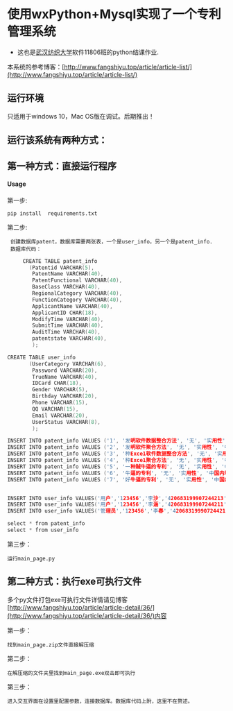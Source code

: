 # 使用wxPython+Mysql实现了一个专利管理系统
+ 这也是[武汉纺织大学](https://www.wtu.edu.cn/)软件11806班的python结课作业.

本系统的参考博客：[http://www.fangshiyu.top/article/article-list/](http://www.fangshiyu.top/article/article-list/)
## 运行环境
只适用于windows 10，Mac OS版在调试。后期推出！

## 运行该系统有两种方式：
## 第一种方式：直接运行程序
#### Usage
第一步:

    pip install  requirements.txt

第二步:

     创建数据库patent，数据库需要两张表，一个是user_info，另一个是patent_info.
     数据库代码：
```C
     CREATE TABLE patent_info
       (Patentid VARCHAR(5),
        PatentName VARCHAR(40),
        PatentFunctional VARCHAR(40),
		BaseClass VARCHAR(40),
		RegionalCategory VARCHAR(40),
		FunctionCategory VARCHAR(40),
		ApplicantName VARCHAR(40),
		ApplicantID CHAR(18),
		ModifyTime VARCHAR(40),
		SubmitTime VARCHAR(40),
		AuditTime VARCHAR(40),
		patentstate VARCHAR(40),
		); 

CREATE TABLE user_info
       (UserCategory VARCHAR(6), 
	    Password VARCHAR(20),
		TrueName VARCHAR(40),
		IDCard CHAR(18),
		Gender VARCHAR(5),
        Birthday VARCHAR(20),
		Phone VARCHAR(15),
		QQ VARCHAR(15),
		Email VARCHAR(20),
		UserStatus VARCHAR(8),
		); 

INSERT INTO patent_info VALUES ('1', '发明软件数据整合方法', '无', '实用性', '中国内地', '发明专利', '李春', '420683199907244218', '2018-06-30', '2018-06-30', '2018-06-30', '审核通过');
INSERT INTO patent_info VALUES ('2', '发明软件聚合方法', '无', '实用性', '中国内地', '发明专利', '李沙', '420683199907244213', '2018-06-30', '2018-06-30', '2018-06-30', '审核通过');
INSERT INTO patent_info VALUES ('3', '种Exce1软件数据整合方法', '无', '实用性', '中国内地', '发明专利', '李沙', '420683199907244213', '2018-06-30', '2018-06-30', '2018-06-30', '审核未通过');
INSERT INTO patent_info VALUES ('4', '种Exce1聚合方法', '无', '实用性', '中国内地', '发明专利', '李沙', '420683199907244213', '2018-06-30', '2018-06-30', '2018-06-30', '待审核');
INSERT INTO patent_info VALUES ('5', '一种贼牛逼的专利', '无', '实用性', '中国内地', '发明专利', '李涵', '420683199907244211', '2018-06-30', '2018-06-30', '2018-06-30', '审核未通过');
INSERT INTO patent_info VALUES ('6', '牛逼的专利', '无', '实用性', '中国内地', '发明专利', '李涵', '420683199907244211', '2018-06-30', '2018-06-30', '2018-06-30', '审核通过');
INSERT INTO patent_info VALUES ('7', '好牛逼的专利', '无', '实用性', '中国内地', '发明专利', '李涵', '420683199907244211', '2018-06-30', '2018-06-30', '2018-06-30', '待审核');


INSERT INTO user_info VALUES('用户','123456','李沙','420683199907244213','男','2020-07-24','15271020426','2858756816','1020323847@qq.com','待审核')
INSERT INTO user_info VALUES('用户','123456','李涵','420683199907244211','男','2020-07-24','15271020426','2858756816','1020323847@qq.com','审核通过')
INSERT INTO user_info VALUES('管理员','123456','李春','420683199907244218','男','2020-04-24','15271020426','2858756816','1020323847@qq.com','审核通过')

select * from patent_info
select * from user_info
```

第三步：

    运行main_page.py

## 第二种方式：执行exe可执行文件
多个py文件打包exe可执行文件详情请见博客[http://www.fangshiyu.top/article/article-detail/36/](http://www.fangshiyu.top/article/article-detail/36/)内容

第一步：

	找到main_page.zip文件直接解压缩

第二步：

	在解压缩的文件夹里找到main_page.exe双击即可执行

第三步：

	进入交互界面在设置里配置参数，连接数据库。数据库代码上附，这里不在赘述。
